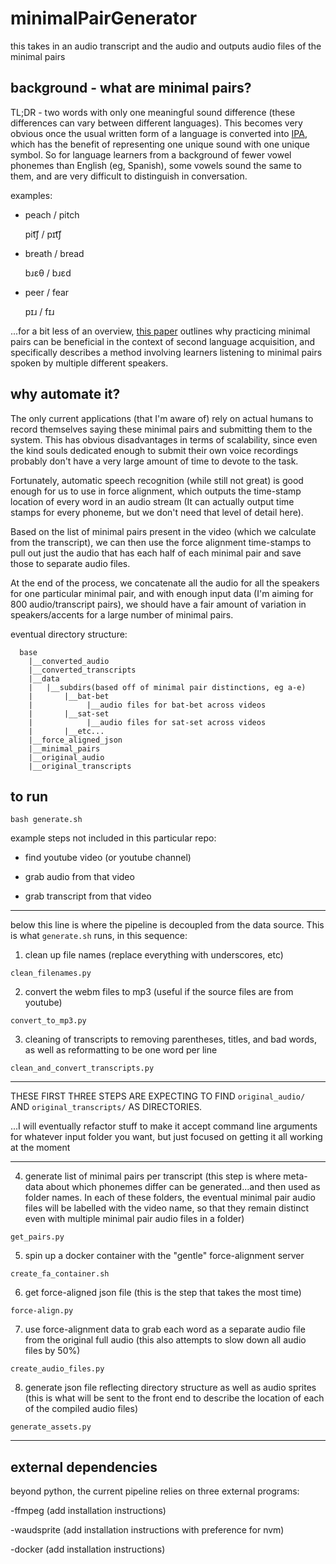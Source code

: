 
# minimalPairGenerator
this takes in an audio transcript and the audio and outputs audio files of the minimal pairs

## background - what are minimal pairs?

TL;DR - two words with only one meaningful sound difference (these differences can vary between different languages). This becomes very obvious once the usual written form of a language is converted into [IPA](https://en.wikipedia.org/wiki/International_Phonetic_Alphabet), which has the benefit of representing one unique sound with one unique symbol. So for language learners from a background of fewer vowel phonemes than English (eg, Spanish), some vowels sound the same to them, and are very difficult to distinguish in conversation.

examples:

- peach / pitch

  pit͡ʃ  / pɪt͡ʃ

- breath / bread

  bɹɛθ / bɹɛd

- peer / fear

  pɪɹ  / fɪɹ

...for a bit less of an overview, [this paper](https://journals.equinoxpub.com/index.php/CALICO/article/viewFile/22985/18991) outlines why practicing minimal pairs can be beneficial in the context of second language acquisition, and specifically describes a method involving learners listening to minimal pairs spoken by multiple different speakers.


## why automate it?

The only current applications (that I'm aware of) rely on actual humans to record themselves saying these minimal pairs and submitting them to the system. This has obvious disadvantages in terms of scalability, since even the kind souls dedicated enough to submit their own voice recordings probably don't have a very large amount of time to devote to the task.

Fortunately, automatic speech recognition (while still not great) is good enough for us to use in force alignment, which outputs the time-stamp location of every word in an audio stream (It can actually output time stamps for every phoneme, but we don't need that level of detail here).

Based on the list of minimal pairs present in the video (which we calculate from the transcript), we can then use the force alignment time-stamps to pull out just the audio that has each half of each minimal pair and save those to separate audio files.

At the end of the process, we concatenate all the audio for all the speakers for one particular minimal pair, and with enough input data (I'm aiming for 800 audio/transcript pairs), we should have a fair amount of variation in speakers/accents for a large number of minimal pairs.

eventual directory structure:
```
  base
    |__converted_audio
    |__converted_transcripts
    |__data
    |   |__subdirs(based off of minimal pair distinctions, eg a-e)
    |       |__bat-bet
    |            |__audio files for bat-bet across videos
    |       |__sat-set
    |            |__audio files for sat-set across videos
    |       |__etc...
    |__force_aligned_json
    |__minimal_pairs
    |__original_audio
    |__original_transcripts
```

## to run
`bash generate.sh`


example steps not included in this particular repo:

- find youtube video (or youtube channel)

- grab audio from that video

- grab transcript from that video

--------------------------------------------------------------
below this line is where the pipeline is decoupled from the data source. This is what `generate.sh` runs, in this sequence:

1. clean up file names (replace everything with underscores, etc)

`clean_filenames.py`


2. convert the webm files to mp3
(useful if the source files are from youtube)

`convert_to_mp3.py`


3. cleaning of transcripts to removing parentheses, titles, and bad words, as well as reformatting to be one word per line

`clean_and_convert_transcripts.py`

***
THESE FIRST THREE STEPS ARE EXPECTING TO FIND
`original_audio/`
AND
`original_transcripts/`
AS DIRECTORIES.

...I will eventually refactor stuff to make it accept command line arguments for whatever input folder you want, but just focused on getting it all working at the moment
***

4. generate list of minimal pairs per transcript
(this step is where meta-data about which phonemes differ can be generated...and then used as folder names. In each of these folders, the eventual minimal pair audio files will be labelled with the video name, so that they remain distinct even with multiple minimal pair audio files in a folder)

`get_pairs.py`


5. spin up a docker container with the "gentle" force-alignment server 

`create_fa_container.sh`


6. get force-aligned json file
(this is the step that takes the most time)

`force-align.py`


7. use force-alignment data to grab each word as a separate audio file from the original full audio
(this also attempts to slow down all audio files by 50%)

`create_audio_files.py`


8. generate json file reflecting directory structure as well as audio sprites
(this is what will be sent to the front end to describe the location of each of the compiled audio files)

`generate_assets.py`


------------------------------------------------------------------

## external dependencies
beyond python, the current pipeline relies on three external programs:

-ffmpeg (add installation instructions)

-waudsprite (add installation instructions with preference for nvm)

-docker (add installation instructions)
